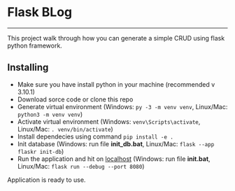 # Flask BLog
---
This project walk through how you can generate a simple CRUD using flask python framework.

## Installing
- Make sure you have install python in your machine (recommended v 3.10.1)
- Download sorce code or clone this repo
- Generate virtual environment (Windows: `py -3 -m venv venv`, Linux/Mac: `python3 -m venv venv`) 
- Activate virtual environment (Windows: `venv\Scripts\activate`, Linux/Mac: `. venv/bin/activate`)
- Install dependecies using command `pip install -e .`
- Init database (Windows: run file **__init_db__.bat**, Linux/Mac: `flask --app flaskr init-db`)
- Run the application and hit on [localhost](http://localhost:8080) (Windows: run file **__init__.bat**, Linux/Mac: `flask run --debug --port 8080`)

Application is ready to use.
